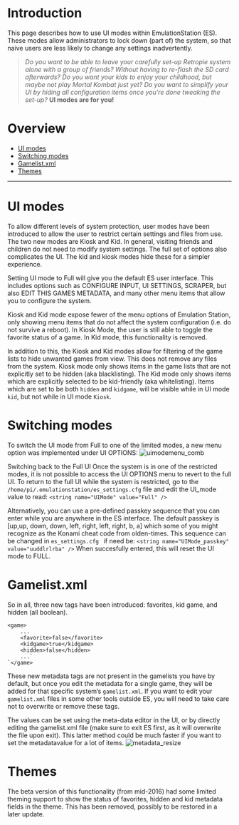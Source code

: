 # Introduction
This page describes how to use UI modes within EmulationStation (ES). 
These modes allow administrators to lock down (part of) the system, so that naive users are less likely to change any settings inadvertently. 

> *Do you want to be able to leave your carefully set-up Retropie system alone with a group of friends?  Without having to re-flash the SD card afterwards? Do you want your kids to enjoy your childhood, but maybe not play Mortal Kombat just yet? Do you want to simplify your UI by hiding all configuration items once you're done tweaking the set-up?*
>**UI modes are for you!**

# Overview
* [UI modes](#ui-modes)  
* [Switching modes](#switching-modes)  
* [Gamelist.xml](#gamelist.xml)
* [Themes](#themes)
***

# UI modes
To allow different levels of system protection, user modes have been introduced to allow the user to restrict certain settings and files from use. The two new modes are Kiosk and Kid. In general, visiting friends and children do not need to modify system settings. The full set of options also complicates the UI. The kid and kiosk modes hide these for a simpler experience.

Setting UI mode to Full will give you the default ES user interface. This includes options such as CONFIGURE INPUT, UI SETTINGS, SCRAPER, but also EDIT THIS GAMES METADATA, and many other menu items that allow you to configure the system.

Kiosk and Kid mode expose fewer of the menu options of Emulation Station, only showing menu items that do not affect the system configuration (i.e. do not survive a reboot). In Kiosk Mode, the user is still able to toggle the favorite status of a game. In Kid mode, this functionality is removed.

In addition to this, the Kiosk and Kid modes allow for filtering of the game lists to hide unwanted games from view. This does not remove any files from the system. Kiosk mode only shows items in the game lists that are not explicitly set to be hidden (aka blacklisting). The Kid mode only shows items which are explicitly selected to be kid-friendly (aka whitelisting). Items which are set to be both `hidden` and `kidgame`, will be visible while in UI mode `kid`, but not while in UI mode `Kiosk`.

# Switching modes
To switch the UI mode from Full to one of the limited modes, a new menu option was implemented under UI OPTIONS:
![uimodemenu_comb](https://user-images.githubusercontent.com/6103768/32353188-ac071a64-c024-11e7-9882-70645d66f250.png)

Switching back to the Full UI
Once the system is in one of the restricted modes, it is not possible to access the UI OPTIONS menu to revert to the full UI. To return to the full UI while the system is restricted, go to the `/home/pi/.emulationstation/es_settings.cfg` file and edit the UI_mode value to read:
`<string name="UIMode" value="Full" />`

Alternatively, you can use a pre-defined passkey sequence that you can enter while you are anywhere in the ES interface. The default passkey is [up,up, down, down, left, right, left, right, b, a] which some of you might recognize as the Konami cheat code from olden-times. This sequence can be changed in `es_settings.cfg ` if need be:
`<string name="UIMode_passkey" value="uuddlrlrba" />`
When succesfully entered, this will reset the UI mode to FULL.

# Gamelist.xml 
So in all, three new tags have been introduced: favorites, kid game, and hidden (all boolean).
```
<game>
 	...
 	<favorite>false</favorite>
 	<kidgame>true</kidgame>
 	<hidden>false</hidden>
 	...`
`</game>

```

These new metadata tags are not present in the gamelists you have by default, but once you edit the metadata for a single game, they will be added for that specific system’s `gamelist.xml`. If you want to edit your `gamelist.xml` files in some other tools outside ES, you will need to take care not to overwrite or remove these tags.

The values can be set using the meta-data editor in the UI, or by directly editing the gamelist.xml file (make sure to exit ES first, as it will overwrite the file upon exit). This latter method could be much faster if you want to set the metadatavalue for a lot of items.
![metadata_resize](https://user-images.githubusercontent.com/6103768/32353325-3bcb19b6-c025-11e7-886c-c4643a0e71b7.png)

# Themes
The beta version of this functionality (from mid-2016) had some limited theming support to show the status of favorites, hidden and kid metadata fields in the theme. This has been removed, possibly to be restored in a later update.
